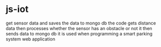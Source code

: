 # js-iot
get sensor data and saves the data to mongo db
the code gets distance data then  processes whether  the sensor has an obstacle or not
it then sends data to mongo db
it is used when programming a smart parking system web application
